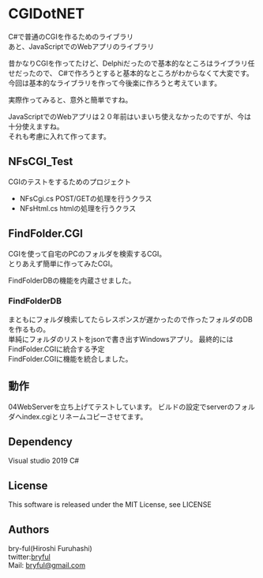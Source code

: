 ﻿# CGIDotNET

C#で普通のCGIを作るためのライブラリ  
あと、JavaScriptでのWebアプリのライブラリ  
  
昔かなりCGIを作ってたけど、Delphiだったので基本的なところはライブラリ任せだったので、
C#で作ろうとすると基本的なところがわからなくて大変です。  
今回は基本的なライブラリを作って今後楽に作ろうと考えています。
  
実際作ってみると、意外と簡単ですね。  
  
JavaScriptでのWebアプリは２０年前はいまいち使えなかったのですが、今は十分使えますね。  
それも考慮に入れて作ってます。  

## NFsCGI_Test

CGIのテストをするためのプロジェクト

* NFsCgi.cs POST/GETの処理を行うクラス
* NFsHtml.cs htmlの処理を行うクラス

## FindFolder.CGI

CGIを使って自宅のPCのフォルダを検索するCGI。  
とりあえず簡単に作ってみたCGI。  

FindFolderDBの機能を内蔵させました。

### FindFolderDB
まともにフォルダ検索してたらレスポンスが遅かったので作ったフォルダのDBを作るもの。  
単純にフォルダのリストをjsonで書き出すWindowsアプリ。
最終的にはFindFolder.CGIに統合する予定  
FindFolder.CGIに機能を統合しました。  


## 動作

04WebServerを立ち上げてテストしています。
ビルドの設定でserverのフォルダへindex.cgiとリネームコピーさせてます。




## Dependency
Visual studio 2019 C#

## License
This software is released under the MIT License, see LICENSE

## Authors

bry-ful(Hiroshi Furuhashi)  
twitter:[bryful](https://twitter.com/bryful)  
Mail: bryful@gmail.com  

